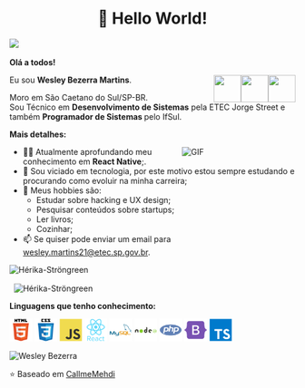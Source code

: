 <h1 align="center">👋 Hello World! </h1>
<img src="https://camo.githubusercontent.com/5dc6ee33381917e41fc9c4951799268998f11a9b864399bf79a0842e4f9b194d/68747470733a2f2f692e696d6775722e636f6d2f315a76566b44632e676966">
<p align="left" > 
  <b>Olá a todos!</b>
</p>
<a href="https://github.com/wesleybmartins124" target="_blank">
  <img align="right" src="https://cdn.iconscout.com/icon/free/png-256/github-108-438008.png" width="48px" height="48px">
</a>
<a href="https://www.instagram.com/wesley_bmartins/" target="_blank">
  <img align="right" src="https://cdn.icon-icons.com/icons2/1211/PNG/512/1491579602-yumminkysocialmedia36_83067.png" width="48px" height="48px">
</a>
<a href="https://www.linkedin.com/in/wesley-bezerra-0579811a2/" target="_blank">
  <img align="right" src="https://i.ibb.co/Kx2GSrT/linkedin.png" width="48px" height="48px">
</a>
<p align="left" >
Eu sou <b> Wesley Bezerra Martins</b>.
</p>
<p align="left" >
Moro em São Caetano do Sul/SP-BR.<br />
  Sou Técnico em <b>Desenvolvimento de Sistemas</b> pela ETEC Jorge Street
  e também <b>Programador de Sistemas </b> pelo IfSul. 
</p>

**Mais detalhes:**

<img align="right" alt="GIF" src="https://octocat-generator-assets.githubusercontent.com/my-octocat-1624642132375.png" width="200px" />

- 👩‍💻 Atualmente aprofundando meu conhecimento em **React Native**;. 
- 💼 Sou viciado em tecnologia, por este motivo estou sempre estudando e procurando como evoluir na minha carreira;
- 👾 Meus hobbies são: 
  - Estudar sobre hacking e UX design; 
  - Pesquisar conteúdos sobre startups;
  - Ler livros;
  - Cozinhar;
- 📫 Se quiser pode enviar um email para wesley.martins21@etec.sp.gov.br.

<p>
  <img align="left" src="https://github-readme-stats.vercel.app/api/top-langs/?username=wesleybmartins124&layout=compact&theme=graywhite&title_color=268bd2" alt="Hérika-Ströngreen" />
</p>
<p>&nbsp;
  <p>&nbsp;
  <img align="center" src="https://github-readme-stats.vercel.app/api?username=wesleybmartins124&count_private=true&show_icons=true&theme=graywhite&icon_color=268bd2&title_color=268bd2" alt="Hérika-Ströngreen" />
</p>

**Linguagens que tenho conhecimento:**  

<p align="left">
<img src="https://raw.githubusercontent.com/devicons/devicon/master/icons/html5/html5-original-wordmark.svg" alt="html5" width="40" height="40"/> 
<img src="https://raw.githubusercontent.com/devicons/devicon/master/icons/css3/css3-original-wordmark.svg" alt="css3" width="40" height="40"/> 
<img src="https://raw.githubusercontent.com/devicons/devicon/master/icons/javascript/javascript-original.svg" alt="javascript" width="40" height="40"/> 
<img src="https://raw.githubusercontent.com/devicons/devicon/master/icons/react/react-original-wordmark.svg" alt="react" width="40" height="40"/>  
<img src="https://raw.githubusercontent.com/devicons/devicon/master/icons/mysql/mysql-original-wordmark.svg" alt="mysql" width="40" height="40"/>  
<img src="https://raw.githubusercontent.com/devicons/devicon/master/icons/nodejs/nodejs-original-wordmark.svg" alt="nodejs" width="40" height="40"/> 
<img src="https://raw.githubusercontent.com/devicons/devicon/master/icons/php/php-plain.svg" alt="PHP" width="40" height="40" />
<img src="https://raw.githubusercontent.com/devicons/devicon/master/icons/bootstrap/bootstrap-plain.svg" alt="Bootstrap" width="40" height="40" />
<img src="https://raw.githubusercontent.com/devicons/devicon/master/icons/typescript/typescript-plain.svg" alt="typescript" width="40" height="40" />
</p>




<p align="left"> <img src="https://komarev.com/ghpvc/?username=wesleybmartins124" alt="Wesley Bezerra" /> </p>

⭐️ Baseado em [CallmeMehdi](https://github.com/CallmeMehdi)


<!--
**wesleybmartins124/wesleybmartins124** is a ✨ _special_ ✨ repository because its `README.md` (this file) appears on your GitHub profile.

Here are some ideas to get you started:

- 🔭 I’m currently working on ...
- 🌱 I’m currently learning ...
- 👯 I’m looking to collaborate on ...
- 🤔 I’m looking for help with ...
- 💬 Ask me about ...
- 📫 How to reach me: ...
- 😄 Pronouns: ...
- ⚡ Fun fact: ...
-->
